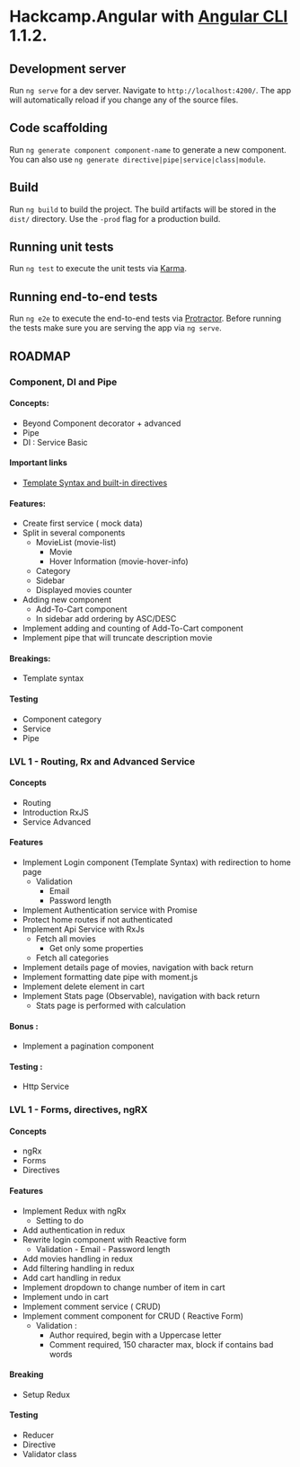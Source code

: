 # Hackcamp.Angular  with [Angular CLI](https://github.com/angular/angular-cli)  1.1.2.

## Development server

Run `ng serve` for a dev server. Navigate to `http://localhost:4200/`. The app will automatically reload if you change any of the source files.

## Code scaffolding

Run `ng generate component component-name` to generate a new component. You can also use `ng generate directive|pipe|service|class|module`.

## Build

Run `ng build` to build the project. The build artifacts will be stored in the `dist/` directory. Use the `-prod` flag for a production build.

## Running unit tests

Run `ng test` to execute the unit tests via [Karma](https://karma-runner.github.io).

## Running end-to-end tests

Run `ng e2e` to execute the end-to-end tests via [Protractor](http://www.protractortest.org/).
Before running the tests make sure you are serving the app via `ng serve`.


## ROADMAP
 

### Component, DI and Pipe

#### Concepts:
   - Beyond Component decorator + advanced
   - Pipe
   - DI : Service Basic
   
#### Important links
  - [Template Syntax and built-in directives](https://angular.io/guide/template-syntax)
  
#### Features:
  
  - Create first service ( mock data)
  - Split in several components
    - MovieList (movie-list)
      - Movie
      - Hover Information (movie-hover-info)
    - Category
    - Sidebar
    - Displayed movies counter
 - Adding new component
    - Add-To-Cart component
    - In sidebar add ordering by ASC/DESC 
  - Implement adding and counting of Add-To-Cart component
  - Implement pipe that will truncate description movie

#### Breakings:
  - Template syntax 

#### Testing
  - Component category
  - Service
  - Pipe


### LVL 1 - Routing, Rx and Advanced Service

#### Concepts
  - Routing
  - Introduction RxJS
  - Service Advanced
  
#### Features

  - Implement Login component (Template Syntax) with redirection to home page
    - Validation 
       - Email
       - Password length
  - Implement  Authentication service with Promise
  - Protect home routes if not authenticated
  - Implement Api Service with RxJs
    - Fetch all movies
      - Get only some properties
    - Fetch all categories
  - Implement details page of movies, navigation with back return  
  - Implement formatting date pipe with moment.js
  - Implement delete element in cart 
  - Implement Stats page (Observable), navigation with back return 
    - Stats page is performed with calculation
  
#### Bonus : 
  - Implement a pagination component

#### Testing : 

  - Http Service

### LVL 1 - Forms, directives, ngRX

#### Concepts
   - ngRx
   - Forms
   - Directives
   
#### Features

  - Implement Redux with ngRx
    - Setting to do
  - Add authentication in redux
  - Rewrite login component with Reactive form
    - Validation 
           - Email
           - Password length
  - Add movies handling in redux
  - Add filtering handling in redux
  - Add cart handling in redux
  - Implement dropdown to change number of item in cart
  - Implement undo in cart
  - Implement comment service ( CRUD)
  - Implement comment component for CRUD ( Reactive Form)
    - Validation :
      - Author required, begin with a Uppercase letter
      - Comment required, 150 character max, block if contains bad words
 
#### Breaking
  - Setup Redux
    
#### Testing
  - Reducer
  - Directive
  - Validator class
